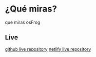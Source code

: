 # ¿Qué miras?

que miras osFrog

## Live

[github live repository](https://jeaivr.github.io/pelistest)
[netlify live repository](https://pelistest.netlify.app)